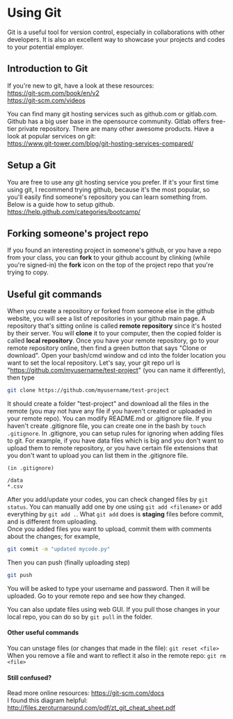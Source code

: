 # Using Git

Git is a useful tool for version control, especially in collaborations with other developers. It is also an excellent way to showcase your projects and codes to your potential employer.

## Introduction to Git
If you're new to git, have a look at these resources:    
https://git-scm.com/book/en/v2    
https://git-scm.com/videos

You can find many git hosting services such as github.com or gitlab.com.
Github has a big user base in the opensource community. Gitlab offers free-tier private repository. There are many other awesome products. Have a look at popular services on git:    
https://www.git-tower.com/blog/git-hosting-services-compared/

## Setup a Git
You are free to use any git hosting service you prefer. If it's your first time using git, I recommend trying github, because it's the most popular, so you'll easily find someone's repository you can learn something from. Below is a guide how to setup github.
https://help.github.com/categories/bootcamp/

## Forking someone's project repo
If you found an interesting project in someone's github, or you have a repo from your class, you can **fork** to your github account by clinking (while you're signed-in) the **fork** icon on the top of the project repo that you're trying to copy.

## Useful git commands
 
When you create a repository or forked from someone else in the github website, you will see a list of repositories in your github main page. A repository that's sitting online is called **remote repository** since it's hosted by their server. You will **clone** it to your computer, then the copied folder is called **local repository**.
Once you have your remote repository, go to your remote repository online, then find a green button that says "Clone or download". Open your bash/cmd window and cd into the folder location you want to set the local repository. Let's say, your git repo url is "https://github.com/myusername/test-project" (you can name it differently), then type
```bash
git clone https://github.com/myusername/test-project
```
It should create a folder "test-project" and download all the files in the remote (you may not have any file if you haven't created or uploaded in your remote repo). You can modify README.md or .gitignore file. If you haven't create .gitignore file, you can create one in the bash by `touch .gitignore`. In .gitignore, you can setup rules for ignoring when adding files to git. For example, if you have data files which is big and you don't want to upload them to remote repository, or you have certain file extensions that you don't want to upload you can list them in the .gitignore file.
```
(in .gitignore)

/data
*.csv
```
After you add/update your codes, you can check changed files by `git status`. You can manually add one by one using `git add <filename>` or add everything by `git add .`. What `git add` does is **staging** files before commit, and is different from uploading.    
Once you added files you want to upload, commit them with comments about the changes; for example,
```bash
git commit -m "updated mycode.py"
```
Then you can push (finally uploading step)
```bash
git push
```
You will be asked to type your username and password. Then it will be uploaded. Go to your remote repo and see how they changed.

You can also update files using web GUI. If you pull those changes in your local repo, you can do so by `git pull` in the folder.

#### Other useful commands
You can unstage files (or changes that made in the file): `git reset <file>`
When you remove a file and want to reflect it also in the remote repo: `git rm <file>`

#### Still confused?
Read more online resources: https://git-scm.com/docs   
I found this diagram helpful: http://files.zeroturnaround.com/pdf/zt_git_cheat_sheet.pdf
